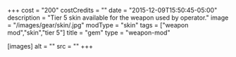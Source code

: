+++
cost = "200"
costCredits = ""
date = "2015-12-09T15:50:45-05:00"
description = "Tier 5 skin available for the weapon used by operator."
image = "/images/gear/skin/.jpg"
modType = "skin"
tags = ["weapon mod","skin","tier 5"]
title = "gem"
type = "weapon-mod"

[images]
  alt = ""
  src = ""
+++

